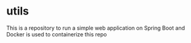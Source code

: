 # utils

This is a repository to run a simple web application on Spring Boot and Docker is used to containerize this repo
